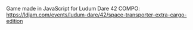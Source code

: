 Game made in JavaScript for Ludum Dare 42 COMPO:
https://ldjam.com/events/ludum-dare/42/space-transporter-extra-cargo-edition